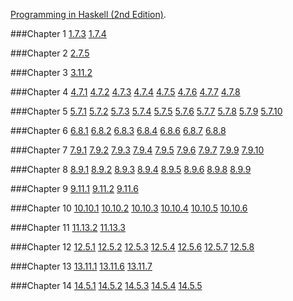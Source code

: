 [Programming in Haskell (2nd Edition)](http://www.cs.nott.ac.uk/~pszgmh/pih.html).

###Chapter 1
[1.7.3](https://github.com/WentaoZero/Programming-in-Haskell/blob/master/Chapter-1/Exercise_1_7_3.hs) [1.7.4](https://github.com/WentaoZero/Programming-in-Haskell/blob/master/Chapter-1/Exercise_1_7_4.hs)

###Chapter 2
[2.7.5](https://github.com/WentaoZero/Programming-in-Haskell/blob/master/Chapter-2/Exercise_2_7_5.hs)

###Chapter 3
[3.11.2](https://github.com/WentaoZero/Programming-in-Haskell/blob/master/Chapter-3/Exercise_3_11_2.hs)

###Chapter 4
[4.7.1](https://github.com/WentaoZero/Programming-in-Haskell/blob/master/Chapter-4/Exercise_4_7_1.hs) [4.7.2](https://github.com/WentaoZero/Programming-in-Haskell/blob/master/Chapter-4/Exercise_4_7_2.hs) [4.7.3](https://github.com/WentaoZero/Programming-in-Haskell/blob/master/Chapter-4/Exercise_4_7_3.hs) [4.7.4](https://github.com/WentaoZero/Programming-in-Haskell/blob/master/Chapter-4/Exercise_4_7_4.hs) [4.7.5](https://github.com/WentaoZero/Programming-in-Haskell/blob/master/Chapter-4/Exercise_4_7_5.hs) [4.7.6](https://github.com/WentaoZero/Programming-in-Haskell/blob/master/Chapter-4/Exercise_4_7_6.hs) [4.7.7](https://github.com/WentaoZero/Programming-in-Haskell/blob/master/Chapter-4/Exercise_4_7_7.hs) [4.7.8](https://github.com/WentaoZero/Programming-in-Haskell/blob/master/Chapter-4/Exercise_4_7_8.hs)

###Chapter 5
[5.7.1](https://github.com/WentaoZero/Programming-in-Haskell/blob/master/Chapter-5/Exercise_5_7_1.hs) [5.7.2](https://github.com/WentaoZero/Programming-in-Haskell/blob/master/Chapter-5/Exercise_5_7_2.hs) [5.7.3](https://github.com/WentaoZero/Programming-in-Haskell/blob/master/Chapter-5/Exercise_5_7_3.hs) [5.7.4](https://github.com/WentaoZero/Programming-in-Haskell/blob/master/Chapter-5/Exercise_5_7_4.hs) [5.7.5](https://github.com/WentaoZero/Programming-in-Haskell/blob/master/Chapter-5/Exercise_5_7_5.hs) [5.7.6](https://github.com/WentaoZero/Programming-in-Haskell/blob/master/Chapter-5/Exercise_5_7_6.hs) [5.7.7](https://github.com/WentaoZero/Programming-in-Haskell/blob/master/Chapter-5/Exercise_5_7_7.hs) [5.7.8](https://github.com/WentaoZero/Programming-in-Haskell/blob/master/Chapter-5/Exercise_5_7_8.hs) [5.7.9](https://github.com/WentaoZero/Programming-in-Haskell/blob/master/Chapter-5/Exercise_5_7_9.hs) [5.7.10](https://github.com/WentaoZero/Programming-in-Haskell/blob/master/Chapter-5/Exercise_5_7_10.hs)

###Chapter 6
[6.8.1](https://github.com/WentaoZero/Programming-in-Haskell/blob/master/Chapter-6/Exercise_6_8_1.hs) [6.8.2](https://github.com/WentaoZero/Programming-in-Haskell/blob/master/Chapter-6/Exercise_6_8_2.hs) [6.8.3](https://github.com/WentaoZero/Programming-in-Haskell/blob/master/Chapter-6/Exercise_6_8_3.hs) [6.8.4](https://github.com/WentaoZero/Programming-in-Haskell/blob/master/Chapter-6/Exercise_6_8_4.hs) [6.8.6](https://github.com/WentaoZero/Programming-in-Haskell/blob/master/Chapter-6/Exercise_6_8_6.hs) [6.8.7](https://github.com/WentaoZero/Programming-in-Haskell/blob/master/Chapter-6/Exercise_6_8_7.hs) [6.8.8](https://github.com/WentaoZero/Programming-in-Haskell/blob/master/Chapter-6/Exercise_6_8_8.hs)

###Chapter 7
[7.9.1](https://github.com/WentaoZero/Programming-in-Haskell/blob/master/Chapter-7/Exercise_7_9_1.hs) [7.9.2](https://github.com/WentaoZero/Programming-in-Haskell/blob/master/Chapter-7/Exercise_7_9_2.hs) [7.9.3](https://github.com/WentaoZero/Programming-in-Haskell/blob/master/Chapter-7/Exercise_7_9_3.hs) [7.9.4](https://github.com/WentaoZero/Programming-in-Haskell/blob/master/Chapter-7/Exercise_7_9_4.hs) [7.9.5](https://github.com/WentaoZero/Programming-in-Haskell/blob/master/Chapter-7/Exercise_7_9_5.hs) [7.9.6](https://github.com/WentaoZero/Programming-in-Haskell/blob/master/Chapter-7/Exercise_7_9_6.hs) [7.9.7](https://github.com/WentaoZero/Programming-in-Haskell/blob/master/Chapter-7/Exercise_7_9_7.hs) [7.9.9](https://github.com/WentaoZero/Programming-in-Haskell/blob/master/Chapter-7/Exercise_7_9_9.hs) [7.9.10](https://github.com/WentaoZero/Programming-in-Haskell/blob/master/Chapter-7/Exercise_7_9_10.hs)

###Chapter 8
[8.9.1](https://github.com/WentaoZero/Programming-in-Haskell/blob/master/Chapter-8/Exercise_8_9_1.hs) [8.9.2](https://github.com/WentaoZero/Programming-in-Haskell/blob/master/Chapter-8/Exercise_8_9_2.hs) [8.9.3](https://github.com/WentaoZero/Programming-in-Haskell/blob/master/Chapter-8/Exercise_8_9_3.hs) [8.9.4](https://github.com/WentaoZero/Programming-in-Haskell/blob/master/Chapter-8/Exercise_8_9_4.hs) [8.9.5](https://github.com/WentaoZero/Programming-in-Haskell/blob/master/Chapter-8/Exercise_8_9_5.hs) [8.9.6](https://github.com/WentaoZero/Programming-in-Haskell/blob/master/Chapter-8/Exercise_8_9_6.hs) [8.9.8](https://github.com/WentaoZero/Programming-in-Haskell/blob/master/Chapter-8/Exercise_8_9_8.hs) [8.9.9](https://github.com/WentaoZero/Programming-in-Haskell/blob/master/Chapter-8/Exercise_8_9_9.hs)

###Chapter 9
[9.11.1](https://github.com/WentaoZero/Programming-in-Haskell/blob/master/Chapter-9/Exercise_9_11_1.hs) [9.11.2](https://github.com/WentaoZero/Programming-in-Haskell/blob/master/Chapter-9/Exercise_9_11_2.hs) [9.11.6](https://github.com/WentaoZero/Programming-in-Haskell/blob/master/Chapter-9/Exercise_9_11_6.hs)

###Chapter 10
[10.10.1](https://github.com/WentaoZero/Programming-in-Haskell/blob/master/Chapter-10/Exercise_10_10_1.hs) [10.10.2](https://github.com/WentaoZero/Programming-in-Haskell/blob/master/Chapter-10/Exercise_10_10_2.hs) [10.10.3](https://github.com/WentaoZero/Programming-in-Haskell/blob/master/Chapter-10/Exercise_10_10_3.hs) [10.10.4](https://github.com/WentaoZero/Programming-in-Haskell/blob/master/Chapter-10/Exercise_10_10_4.hs) [10.10.5](https://github.com/WentaoZero/Programming-in-Haskell/blob/master/Chapter-10/Exercise_10_10_5.hs) [10.10.6](https://github.com/WentaoZero/Programming-in-Haskell/blob/master/Chapter-10/Exercise_10_10_6.hs)

###Chapter 11
[11.13.2](https://github.com/WentaoZero/Programming-in-Haskell/blob/master/Chapter-11/Exercise_11_13_2.hs) [11.13.3](https://github.com/WentaoZero/Programming-in-Haskell/blob/master/Chapter-11/Exercise_11_13_3.hs)

###Chapter 12
[12.5.1](https://github.com/WentaoZero/Programming-in-Haskell/blob/master/Chapter-12/Exercise_12_5_1.hs) [12.5.2](https://github.com/WentaoZero/Programming-in-Haskell/blob/master/Chapter-12/Exercise_12_5_2.hs) [12.5.3](https://github.com/WentaoZero/Programming-in-Haskell/blob/master/Chapter-12/Exercise_12_5_3.hs) [12.5.4](https://github.com/WentaoZero/Programming-in-Haskell/blob/master/Chapter-12/Exercise_12_5_4.hs) [12.5.6](https://github.com/WentaoZero/Programming-in-Haskell/blob/master/Chapter-12/Exercise_12_5_6.hs) [12.5.7](https://github.com/WentaoZero/Programming-in-Haskell/blob/master/Chapter-12/Exercise_12_5_7.hs) [12.5.8](https://github.com/WentaoZero/Programming-in-Haskell/blob/master/Chapter-12/Exercise_12_5_8.hs)

###Chapter 13
[13.11.1](https://github.com/WentaoZero/Programming-in-Haskell/blob/master/Chapter-13/Exercise_13_11_1.hs) [13.11.6](https://github.com/WentaoZero/Programming-in-Haskell/blob/master/Chapter-13/Exercise_13_11_6.hs) [13.11.7](https://github.com/WentaoZero/Programming-in-Haskell/blob/master/Chapter-13/Exercise_13_11_7.hs)

###Chapter 14
[14.5.1](https://github.com/WentaoZero/Programming-in-Haskell/blob/master/Chapter-14/Exercise_14_5_1.hs) [14.5.2](https://github.com/WentaoZero/Programming-in-Haskell/blob/master/Chapter-14/Exercise_14_5_2.hs) [14.5.3](https://github.com/WentaoZero/Programming-in-Haskell/blob/master/Chapter-14/Exercise_14_5_3.hs) [14.5.4](https://github.com/WentaoZero/Programming-in-Haskell/blob/master/Chapter-14/Exercise_14_5_4.hs) [14.5.5](https://github.com/WentaoZero/Programming-in-Haskell/blob/master/Chapter-14/Exercise_14_5_5.hs)